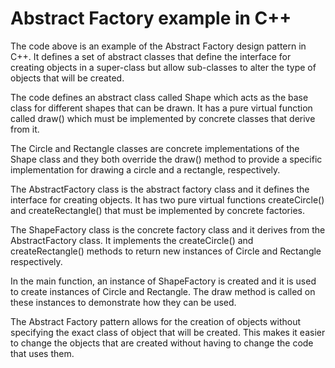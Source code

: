 # Abstract Factory example in C++

The code above is an example of the Abstract Factory design pattern in C++. 
It defines a set of abstract classes that define the interface for creating objects in a super-class 
but allow sub-classes to alter the type of objects that will be created.

The code defines an abstract class called Shape which acts as the base class for different shapes that can be drawn. 
It has a pure virtual function called draw() which must be implemented by concrete classes that derive from it.

The Circle and Rectangle classes are concrete implementations of the Shape class and they both override the draw() method
to provide a specific implementation for drawing a circle and a rectangle, respectively.

The AbstractFactory class is the abstract factory class and it defines the interface for creating objects. 
It has two pure virtual functions createCircle() and createRectangle() that must be implemented by concrete factories.

The ShapeFactory class is the concrete factory class and it derives from the AbstractFactory class. 
It implements the createCircle() and createRectangle() methods to return new instances of Circle and Rectangle respectively.

In the main function, an instance of ShapeFactory is created and it is used to create instances of Circle and Rectangle. 
The draw method is called on these instances to demonstrate how they can be used.

The Abstract Factory pattern allows for the creation of objects without specifying the exact class of object that will be created. 
This makes it easier to change the objects that are created without having to change the code that uses them.
